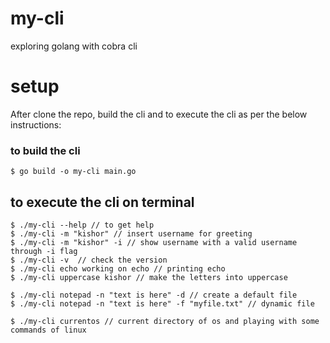 # my-cli
exploring golang with cobra cli

# setup
After clone the repo, build the cli and to execute the cli as per the below instructions:

### to build the cli
```
$ go build -o my-cli main.go
```

## to execute the cli on terminal
```
$ ./my-cli --help // to get help
$ ./my-cli -m "kishor" // insert username for greeting
$ ./my-cli -m "kishor" -i // show username with a valid username through -i flag
$ ./my-cli -v  // check the version
$ ./my-cli echo working on echo // printing echo
$ ./my-cli uppercase kishor // make the letters into uppercase

$ ./my-cli notepad -n "text is here" -d // create a default file
$ ./my-cli notepad -n "text is here" -f "myfile.txt" // dynamic file 

$ ./my-cli currentos // current directory of os and playing with some commands of linux
```

